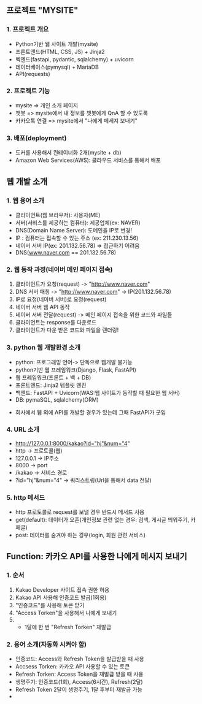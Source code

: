 ## 프로젝트 "MYSITE"
### 1. 프로젝트 개요
- Python기반 웹 사이트 개발(mysite)
- 프론트엔드(HTML, CSS, JS) + Jinja2
- 벡엔드(fastapi, pydantic, sqlalchemy) + uvicorn
- 데이터베이스(pymysql) + MariaDB
- API(requests)

### 2. 프로젝트 기능
- mysite => 개인 소개 페이지
- 챗봇 => mysite에서 내 정보를 챗봇에게 QnA 할 수 있도록
- 카카오톡 연결 => mysite에서 "나에게 메세지 보내기"

### 3. 배포(deployment)
- 도커를 사용해서 컨테이너화 2개(mysite + db)
- Amazon Web Services(AWS): 클라우드 서비스를 통해서 배포

## 웹 개발 소개
### 1. 웹 용어 소개
- 클라이언트(웹 브라우저): 사용자(ME)
- 서버(서비스를 제공하는 컴퓨터): 제공업체(ex: NAVER)
- DNS(Domain Name Server): 도메인을 IP로 변경!
- IP : 컴퓨터는 접속할 수 있는 주소 (ex: 211.230.13.56)
- 네이버 서버 IP(ex: 201.132.56.78) => 접근하기 어려움
- DNS(www.naver.com == 201.132.56.78)

### 2. 웹 동작 과정(네이버 메인 페이지 접속)
1. 클라이언트가 요청(request) -> "http://www.naver.com"
2. DNS 서버 매칭 -> "http://www.naver.com" -> IP(201.132.56.78)
3. IP로 요청(네이버 서버)로 요청(request)
4. 네이버 서버 웹 API 동작
5. 네이버 서버 전달(request) -> 메인 페이지 접속을 위한 코드와 파일들
6. 클라이언트는 response를 다운로드
7. 클라이언트가 다운 받은 코드와 파일을 랜더링!

### 3. python 웹 개발환경 소개
- python: 프로그래밍 언어-> 단독으로 웹개발 불가능
- python기반 웹 프레임워크(Django, Flask, FastAPI)
- 웹 프레임워크(프론트 + 백 + DB)
- 프론트엔드: Jinja2 템플릿 엔진
- 백엔드: FastAPI + Uvicorn(WAS:웹 사이트가 동작할 때 필요한 웹 서버)
- DB: pymaSQL, sqlalchemy(ORM)
* 회사에서 웹 외에 API를 개발할 경우가 있는데 그때 FastAPI가 굿임

### 4. URL 소개
- http://127.0.0.1:8000/kakao?id="hj"&num="4"
- http -> 프로토콜(웹)
- 127.0.0.1 -> IP주소
- 8000 -> port
- /kakao -> 서비스 경로
- ?id="hj"&num="4" -> 쿼리스트링(Url을 통해서 data 전달)


### 5. http 메서드
- http 프로토콜로 request를 보낼 경우 반드시 메서드 사용
- get(default): 데이터가 오픈(개인정보 관련 없는 경우: 검색, 게시글 띄워주기, 카페글)
- post: 데이터를 숨겨야 하는 경우(login, 회원 관련 서비스)

## Function: 카카오 API를 사용한 나에게 메시지 보내기
### 1. 순서
1. Kakao Developer 사이트 접속 권한 허용
2. Kakao API 사용해 인증코드 발급(1회용)
3. "인증코드"를 사용해 토큰 받기
4. "Access Torken"을 사용해서 나에게 보내기
5. + 1달에 한 번 "Refresh Torken" 재발급


### 2. 용어 소개(자동화 시켜야 함)
- 인증코드: Access와 Refresh Token을 발급받을 때 사용
- Accsess Torken: 카카오 API 사용할 수 있는 토큰
- Refresh Torken: Access Token을 재발급 받을 때 사용 
- 생명주기: 인증코드(1회), Access(6시간), Refresh(2달)
- Refresh Token 2달이 생명주기, 1달 후부터 재발급 가능
- 